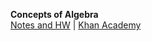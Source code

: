 **Concepts of Algebra**<br>[Notes and HW](./algebra-1-khan-academy/) \| [Khan Academy](https://www.khanacademy.org/math/algebra)